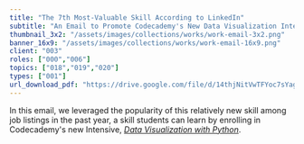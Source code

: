 ```yaml
---
title: "The 7th Most-Valuable Skill According to LinkedIn"
subtitle: "An Email to Promote Codecademy's New Data Visualization Intensive"
thumbnail_3x2: "/assets/images/collections/works/work-email-3x2.png"
banner_16x9: "/assets/images/collections/works/work-email-16x9.png"
client: "003"
roles: ["000","006"]
topics: ["018","019","020"]
types: ["001"]
url_download_pdf: "https://drive.google.com/file/d/14thjNitVwTFYoc7sYag9dNB6H7ZAIzz7/view?usp=sharing"
---
```

In this email, we leveraged the popularity of this relatively new skill among job listings in the past year, a skill students can learn by enrolling in Codecademy's new Intensive, [*Data Visualization with Python*](https://www.codecademy.com/pro/intensive/data-visualization-with-python).
